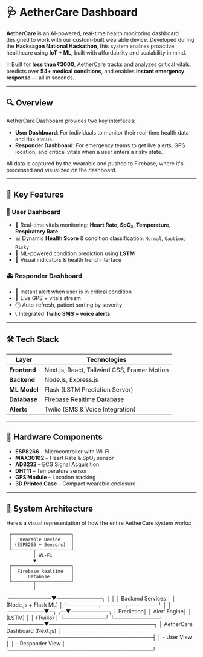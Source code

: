 # 🩺 AetherCare Dashboard

**AetherCare** is an AI-powered, real-time health monitoring dashboard designed to work with our custom-built wearable device. Developed during the **Hacksagon National Hackathon**, this system enables proactive healthcare using **IoT + ML**, built with affordability and scalability in mind.

💡 Built for **less than ₹3000**, AetherCare tracks and analyzes critical vitals, predicts over **54+ medical conditions**, and enables **instant emergency response** — all in seconds.

---

## 🔍 Overview

AetherCare Dashboard provides two key interfaces:

- **User Dashboard**: For individuals to monitor their real-time health data and risk status.
- **Responder Dashboard**: For emergency teams to get live alerts, GPS location, and critical vitals when a user enters a risky state.

All data is captured by the wearable and pushed to Firebase, where it's processed and visualized on the dashboard.

---

## 🧠 Key Features

### 🧍 User Dashboard
- 🔴 Real-time vitals monitoring: **Heart Rate, SpO₂, Temperature, Respiratory Rate**
- 📊 Dynamic **Health Score** & condition classification: `Normal`, `Caution`, `Risky`
- 🤖 ML-powered condition prediction using **LSTM**
- 🔔 Visual indicators & health trend interface

### 🚑 Responder Dashboard
- 🚨 Instant alert when user is in critical condition
- 📍 Live GPS + vitals stream
- 🕒 Auto-refresh, patient sorting by severity
- 📞 Integrated **Twilio SMS + voice alerts**

---

## 🛠️ Tech Stack

| Layer        | Technologies                               |
|--------------|---------------------------------------------|
| **Frontend** | Next.js, React, Tailwind CSS, Framer Motion |
| **Backend**  | Node.js, Express.js                         |
| **ML Model** | Flask (LSTM Prediction Server)              |
| **Database** | Firebase Realtime Database                  |
| **Alerts**   | Twilio (SMS & Voice Integration)            |

---

## 🧪 Hardware Components

- **ESP8266** – Microcontroller with Wi-Fi
- **MAX30102** – Heart Rate & SpO₂ sensor
- **AD8232** – ECG Signal Acquisition
- **DHT11** – Temperature sensor
- **GPS Module** – Location tracking
- **3D Printed Case** – Compact wearable enclosure

---

## 🧩 System Architecture

Here’s a visual representation of how the entire AetherCare system works:

     ┌──────────────────────┐
     │   Wearable Device    │
     │ (ESP8266 + Sensors)  │
     └────────┬─────────────┘
              │ Wi-Fi
              ▼
     ┌──────────────────────┐
     │  Firebase Realtime   │
     │      Database        │
     └────────┬─────────────┘
              │
  ┌───────────▼────────────┐
  │                        │
  │  Backend Services      │
  │ (Node.js + Flask ML)   │
  └────────┬──────┬────────┘
           │      │
 ┌─────────▼─┐  ┌─▼──────────┐
 │ Prediction│  │ Alert Engine│
 │  (LSTM)   │  │ (Twilio)    │
 └───────────┘  └────────────┘
           │
 ┌─────────▼────────────────────────────┐
 │     AetherCare Dashboard (Next.js)   │
 ├──────────────────────────────────────┤
 │  - User View                         │
 │  - Responder View                    │
 └──────────────────────────────────────┘



